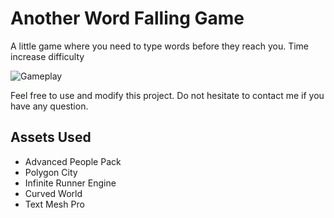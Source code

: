 # Another Word Falling Game

A little game where you need to type words before they reach you. Time increase difficulty 

![Gameplay](https://im.ezgif.com/tmp/ezgif-1-2f4eec55c18e.gif)

Feel free to use and modify this project. 
Do not hesitate to contact me if you have any question.

## Assets Used

 - Advanced People Pack
 - Polygon City
 - Infinite Runner Engine
 - Curved World
 - Text Mesh Pro
